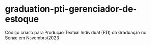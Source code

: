 # graduation-pti-gerenciador-de-estoque
 Código criado para Produção Textual Individual (PTI) da Graduação no Senac em Novembro/2023

